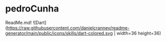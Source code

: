 # pedroCunha
ReadMe.md!
![Dart](https://raw.githubusercontent.com/danielcranney/readme-generator/main/public/icons/skills/dart-colored.svg | width=36 height=36)






